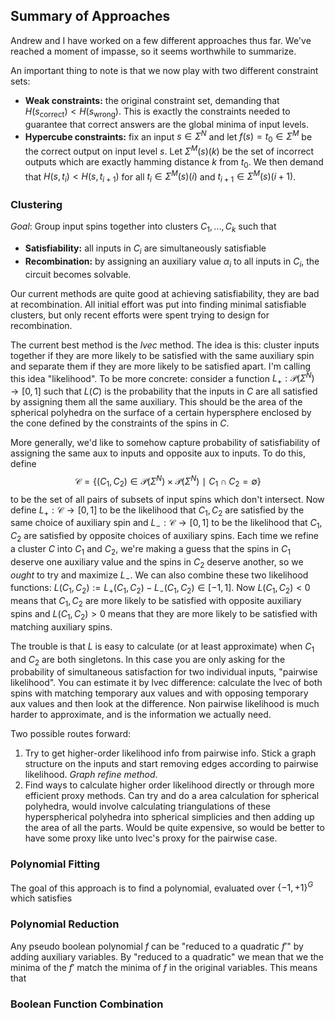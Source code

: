 ## Summary of Approaches

Andrew and I have worked on a few different approaches thus far. We've reached a moment of impasse, so it seems worthwhile to summarize.

An important thing to note is that we now play with two different constraint sets:

- **Weak constraints:** the original constraint set, demanding that $H(s_{\text{correct}}) < H(s_{\text{wrong}})$. This is exactly the constraints needed to guarantee that correct answers are the global minima of input levels.
- **Hypercube constraints:** fix an input $s \in \Sigma^N$ and let $f(s) = t_0 \in \Sigma^M$ be the correct output on input level $s$. Let $\Sigma^M(s)(k)$ be the set of incorrect outputs which are exactly hamming distance $k$ from $t_0$. We then demand that $H(s,t_i) < H(s,t_{i+1})$ for all $t_i \in \Sigma^M(s)(i)$ and $t_{i+1} \in \Sigma^M(s)(i+1)$.

### Clustering

*Goal*: Group input spins together into clusters $C_1,...,C_k$ such that

- **Satisfiability:** all inputs in $C_i$ are simultaneously satisfiable
- **Recombination:** by assigning an auxiliary value $\alpha_i$ to all inputs in $C_i$, the circuit becomes solvable.

Our current methods are quite good at achieving satisfiability, they are bad at recombination. All initial effort was put into finding minimal satisfiable clusters, but only recent efforts were spent trying to design for recombination.

The current best method is the *lvec* method. The idea is this: cluster inputs together if they are more likely to be satisfied with the same auxiliary spin and separate them if they are more likely to be satisfied apart. I'm calling this idea "likelihood". To be more concrete: consider a function $L_+:\mathcal{P}(\Sigma^N) \to [0,1]$ such that $L(C)$ is the probability that the inputs in $C$ are all satisfied by assigning them all the same auxiliary. This should be the area of the spherical polyhedra on the surface of a certain hypersphere enclosed by the cone defined by the constraints of the spins in $C$.

More generally, we'd like to somehow capture probability of satisfiability of assigning the same aux to inputs and opposite aux to inputs. To do this, define
$$
\mathcal{C} = \{ (C_1,C_2) \in \mathcal{P}(\Sigma^N) \times \mathcal{P}(\Sigma^N) ~\mid~ C_1 \cap C_2 = \emptyset \}
$$
to be the set of all pairs of subsets of input spins which don't intersect. Now define $L_+:\mathcal{C} \to [0,1]$ to be the likelihood that $C_1, C_2$ are satisfied by the same choice of auxiliary spin and $L_-:\mathcal{C} \to [0,1]$ to be the likelihood that $C_1, C_2$ are satisfied by opposite choices of auxiliary spins. Each time we refine a cluster $C$ into $C_1$ and $C_2$, we're making a guess that the spins in $C_1$ deserve one auxiliary value and the spins in $C_2$ deserve another, so we *ought* to try and maximize $L_-$. We can also combine these two likelihood functions: $L(C_1, C_2) := L_+(C_1,C_2) - L_-(C_1,C_2) \in [-1,1]$. Now $L(C_1,C_2) < 0$ means that $C_1,C_2$ are more likely to be satisfied with opposite auxiliary spins and $L(C_1,C_2) > 0$ means that they are more likely to be satisfied with matching auxiliary spins.

The trouble is that $L$ is easy to calculate (or at least approximate) when $C_1$ and $C_2$ are both singletons. In this case you are only asking for the probability of simultaneous satisfaction for two individual inputs, "pairwise likelihood". You can estimate it by lvec difference: calculate the lvec of both spins with matching temporary aux values and with opposing temporary aux values and then look at the difference. Non pairwise likelihood is much harder to approximate, and is the information we actually need.

Two possible routes forward:

1. Try to get higher-order likelihood info from pairwise info. Stick a graph structure on the inputs and start removing edges according to pairwise likelihood. *Graph refine method*.
2. Find ways to calculate higher order likelihood directly or through more efficient proxy methods. Can try and do a area calculation for spherical polyhedra, would involve calculating triangulations of these hyperspherical polyhedra into spherical simplicies and then adding up the area of all the parts. Would be quite expensive, so would be better to have some proxy like unto lvec's proxy for the pairwise case.

### Polynomial Fitting

The goal of this approach is to find a polynomial, evaluated over $\{-1,+1\}^G$ which satisfies 

### Polynomial Reduction

Any pseudo boolean polynomial $f$ can be "reduced to a quadratic $f'$" by adding auxiliary variables. By "reduced to a quadratic" we mean that we the minima of the $f'$ match the minima of $f$ in the original variables. This means that 

### Boolean Function Combination

